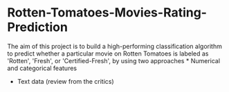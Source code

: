 # Rotten-Tomatoes-Movies-Rating-Prediction
The aim of this project is to build a high-performing classification algorithm to predict whether a particular movie on Rotten Tomatoes is labeled as 'Rotten', 'Fresh', or 'Certified-Fresh', by using two approaches * Numerical and categorical features        
* Text data (review from the critics)

